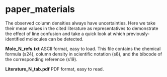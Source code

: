 # paper_materials
The observed column densities always have uncertainties. Here we take their mean values in the cited literature as representatives to demonstrate the effect of line confusion and take a quick look at which previously-identified molecules can be detected.

**Mole_N_refs.txt** ASCII format, easy to load. This file contains the chemical formula (s24), column density in scientific notation (s8), and the bibcode of the corresponding reference (s19).

**Literature_N_tab.pdf** PDF format, easy to read.
